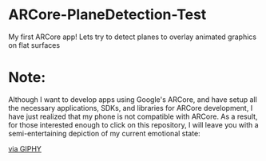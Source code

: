 # ARCore-PlaneDetection-Test
My first ARCore app! Lets try to detect planes to overlay animated graphics on flat surfaces

# Note:
Although I want to develop apps using Google's ARCore, and have setup all the necessary applications, SDKs, and libraries for ARCore development, I have just realized that my phone is not compatible with ARCore.
As a result, for those interested enough to click on this repository, I will leave you with a semi-entertaining depiction of my current emotional state:

<a href="https://giphy.com/gifs/angry-frustrated-annoyed-p8Uw3hzdAE2dO">via GIPHY</a>

